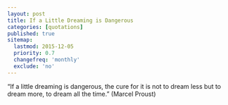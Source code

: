 ```yaml
---
layout: post
title: If a Little Dreaming is Dangerous
categories: [quotations]
published: true
sitemap:
  lastmod: 2015-12-05
  priority: 0.7
  changefreq: 'monthly'
  exclude: 'no'
---
```


“If a little dreaming is dangerous, the cure for it is not to dream less but to dream more, to dream all the time.” (Marcel Proust)
